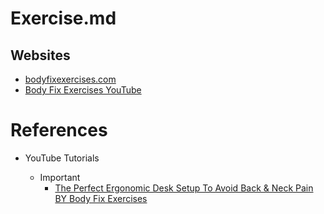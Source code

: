 # Exercise.md

## Websites

* [bodyfixexercises.com](https://bodyfixexercises.com/)
* [Body Fix Exercises YouTube](https://www.youtube.com/@BodyFixExercises)

# References

* YouTube Tutorials

  * Important
    * [The Perfect Ergonomic Desk Setup To Avoid Back & Neck Pain BY Body Fix Exercises](https://www.youtube.com/watch?v=riD8Xt8r1MQ)
